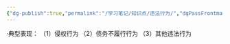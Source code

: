 ```yaml
---
{"dg-publish":true,"permalink":"/学习笔记/知识点/违法行为/","dgPassFrontmatter":true,"noteIcon":""}
---
```


·典型表现：
（1）侵权行为
（2）债务不履行行为
（3）其他违法行为